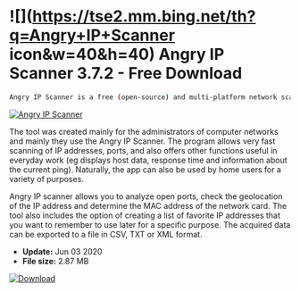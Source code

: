 # ![](https://tse2.mm.bing.net/th?q=Angry+IP+Scanner icon&w=40&h=40) Angry IP Scanner 3.7.2 - Free Download

```sh
Angry IP Scanner is a free (open-source) and multi-platform network scanner characterized by a clear interface and simplicity of use (it does not require installation and does not consume much computer resources).
```
[![Angry IP Scanner](https://gallery.dpcdn.pl/imgc/Tools/65215/g_-_420x350_1.5_-_x20160131201838_0.png)](https://softexe.net/win/internet/other/angry-ip-scanner:adbc.html)

The tool was created mainly for the administrators of computer networks and mainly they use the Angry IP Scanner. The program allows very fast scanning of IP addresses, ports, and also offers other functions useful in everyday work (eg displays host data, response time and information about the current ping). Naturally, the app can also be used by home users for a variety of purposes.
 
 Angry IP scanner allows you to analyze open ports, check the geolocation of the IP address and determine the MAC address of the network card. The tool also includes the option of creating a list of favorite IP addresses that you want to remember to use later for a specific purpose. The acquired data can be exported to a file in CSV, TXT or XML format.


- **Update:** Jun 03 2020
- **File size:** 2.87 MB

[![Download](https://cdn.softexe.net/static/img/download.png)](https://softexe.net/win/internet/other/angry-ip-scanner:adbc.html)

